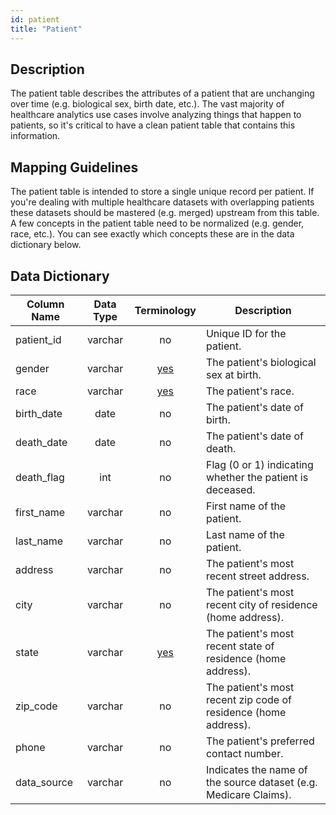 ```yaml
---
id: patient
title: "Patient"
---
```


## Description
The patient table describes the attributes of a patient that are unchanging over time (e.g. biological sex, birth date, etc.).  The vast majority of healthcare analytics use cases involve analyzing things that happen to patients, so it's critical to have a clean patient table that contains this information.

## Mapping Guidelines
The patient table is intended to store a single unique record per patient.  If you're dealing with multiple healthcare datasets with overlapping patients these datasets should be mastered (e.g. merged) upstream from this table.  A few concepts in the patient table need to be normalized (e.g. gender, race, etc.).  You can see exactly which concepts these are in the data dictionary below.

## Data Dictionary
| Column Name | Data Type | Terminology | Description |
|---|:---:|:---:|---|
| patient_id | varchar | no | Unique ID for the patient. |
| gender | varchar | [yes](https://github.com/tuva-health/terminology/blob/main/terminology/gender.csv) | The patient's biological sex at birth. |
| race | varchar | [yes](https://github.com/tuva-health/terminology/blob/main/terminology/race.csv) | The patient's race. |
| birth_date | date | no |	The patient's date of birth. |
| death_date | date | no |	The patient's date of death. |
| death_flag | int | no | Flag (0 or 1) indicating whether the patient is deceased. |
| first_name | varchar | no | First name of the patient. |
| last_name | varchar | no | Last name of the patient. |
| address |	varchar | no | The patient's most recent street address. |
| city | varchar | no | The patient's most recent city of residence (home address). |
| state | varchar |	[yes](https://github.com/tuva-health/terminology/blob/main/terminology/state.csv) |	The patient's most recent state of residence (home address). |
| zip_code | varchar | no | The patient's most recent zip code of residence (home address). |
| phone | varchar | no | The patient's preferred contact number. |
| data_source |	varchar	| no | Indicates the name of the source dataset (e.g. Medicare Claims). |